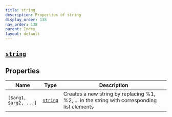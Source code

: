 ```yaml
---
title: string
description: Properties of string
display_order: 138
nav_order: 138
parent: Index
layout: default
---
```


##  [`string`](./string.html) 
## Properties
| Name | Type | Description |
|------|------|-------------|
| `[$arg1, $arg2, ...]` | [`string`](./string.html) | Creates a new string by replacing %1, %2, ... in the string with corresponding list elements |


